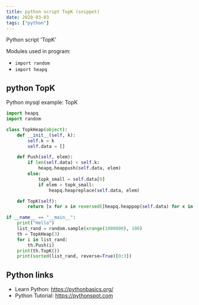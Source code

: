 ```yaml
---
title: python script TopK (snippet)
date: 2020-03-03
tags: ["python"]
---
```

Python script 'TopK'


Modules used in program: 
* `import random`
* `import heapq`

## python TopK

Python mysql example: TopK

```python
import heapq
import random

class TopkHeap(object):
    def __init__(self, k):
        self.k = k
        self.data = []

    def Push(self, elem):
        if len(self.data) < self.k:
            heapq.heappush(self.data, elem)
        else:
            topk_small = self.data[0]
            if elem > topk_small:
                heapq.heapreplace(self.data, elem)

    def TopK(self):
        return [x for x in reversed([heapq.heappop(self.data) for x in xrange(len(self.data))])]

if __name__ == "__main__":
    print("Hello")
    list_rand = random.sample(xrange(1000000), 100)
    th = TopkHeap(3)
    for i in list_rand:
        th.Push(i)
    print(th.TopK())
    print(sorted(list_rand, reverse=True)[0:3])

```

## Python links

- Learn Python: https://pythonbasics.org/
- Python Tutorial: https://pythonspot.com
